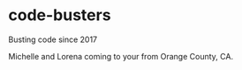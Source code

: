 # code-busters
Busting code since 2017

Michelle and Lorena coming to your from Orange County, CA. 
